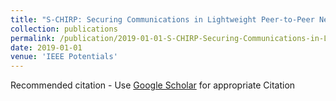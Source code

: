 ```yaml
---
title: "S-CHIRP: Securing Communications in Lightweight Peer-to-Peer Networks in the IoT"
collection: publications
permalink: /publication/2019-01-01-S-CHIRP-Securing-Communications-in-Lightweight-Peer-to-Peer-Networks-in-the-IoT
date: 2019-01-01
venue: 'IEEE Potentials'
---
```

Recommended citation - Use [Google Scholar](https://scholar.google.com/scholar?q=S-CHIRP:+Securing+Communications+in+Lightweight+Peer-to-Peer+Networks+in+the+IoT) for appropriate Citation 